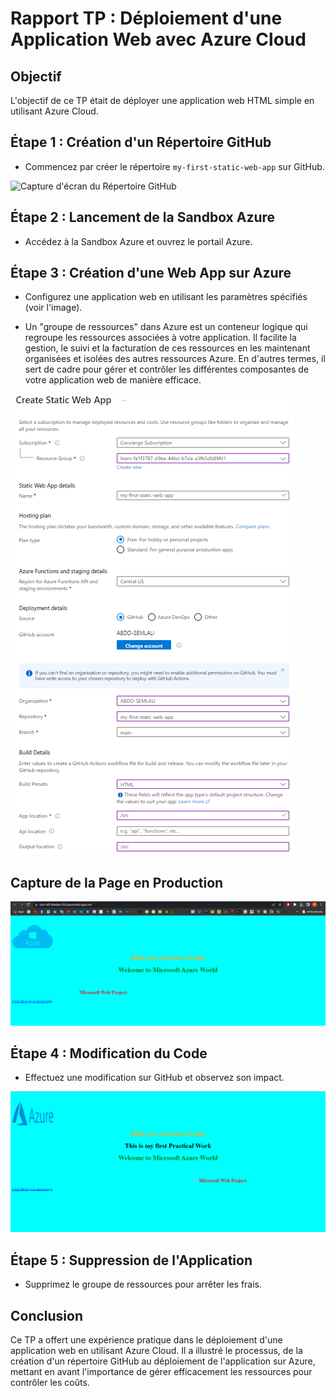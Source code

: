 # Rapport TP : Déploiement d'une Application Web avec Azure Cloud

## Objectif

L'objectif de ce TP était de déployer une application web HTML simple en utilisant Azure Cloud.

## Étape 1 : Création d'un Répertoire GitHub

- Commencez par créer le répertoire `my-first-static-web-app` sur GitHub.

![Capture d'écran du Répertoire GitHub](/TP_img/Répertoire%20GitHub.png)

## Étape 2 : Lancement de la Sandbox Azure

- Accédez à la Sandbox Azure et ouvrez le portail Azure.

## Étape 3 : Création d'une Web App sur Azure

- Configurez une application web en utilisant les paramètres spécifiés (voir l'image).

- Un "groupe de ressources" dans Azure est un conteneur logique qui regroupe les ressources associées à votre application. Il facilite la gestion, le suivi et la facturation de ces ressources en les maintenant organisées et isolées des autres ressources Azure. En d'autres termes, il sert de cadre pour gérer et contrôler les différentes composantes de votre application web de manière efficace.

![Capture d'écran des Ressources Azure](/TP_img/Ressources%20Azure.png)

## Capture de la Page en Production

![Capture d'écran de la Page en Production](/TP_img/Page%20en%20Production.png)

## Étape 4 : Modification du Code

- Effectuez une modification sur GitHub et observez son impact.

![Capture d'écran du Résultat Obtenu](/TP_img/page_after_modification.png)

## Étape 5 : Suppression de l'Application

- Supprimez le groupe de ressources pour arrêter les frais.

## Conclusion

Ce TP a offert une expérience pratique dans le déploiement d'une application web en utilisant Azure Cloud. Il a illustré le processus, de la création d'un répertoire GitHub au déploiement de l'application sur Azure, mettant en avant l'importance de gérer efficacement les ressources pour contrôler les coûts.
